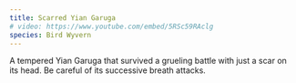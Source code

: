 ```yaml
---
title: Scarred Yian Garuga
# video: https://www.youtube.com/embed/5RSc59RAclg
species: Bird Wyvern
---
```


A tempered Yian Garuga that survived a grueling battle with just a scar on its head.
Be careful of its successive breath attacks.
